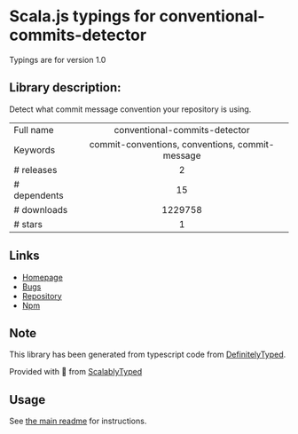 
# Scala.js typings for conventional-commits-detector

Typings are for version 1.0

## Library description:
Detect what commit message convention your repository is using.

|                    |                 |
| ------------------ | :-------------: |
| Full name          | conventional-commits-detector |
| Keywords           | commit-conventions, conventions, commit-message |
| # releases         | 2 |
| # dependents       | 15 |
| # downloads        | 1229758 |
| # stars            | 1 |

## Links
- [Homepage](https://github.com/conventional-changelog/conventional-commits-detector#readme)
- [Bugs](https://github.com/conventional-changelog/conventional-commits-detector/issues)
- [Repository](https://github.com/conventional-changelog/conventional-commits-detector)
- [Npm](https://www.npmjs.com/package/conventional-commits-detector)
    


## Note
This library has been generated from typescript code from [DefinitelyTyped](https://definitelytyped.org).

Provided with :purple_heart: from [ScalablyTyped](https://github.com/oyvindberg/ScalablyTyped)

## Usage
See [the main readme](../../readme.md) for instructions.


